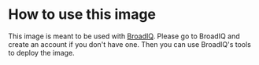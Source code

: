 # How to use this image

This image is meant to be used with [BroadIQ](https://www.broadiq.com).  Please go to BroadIQ and create an account if you don't have one.  Then you can use BroadIQ's tools to deploy the image.
